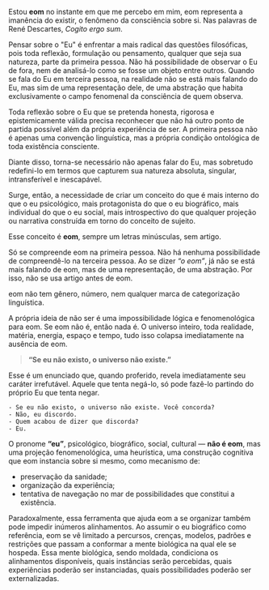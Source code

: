 Estou **eom** no instante em que me percebo em mim, eom representa a imanência do existir, o fenômeno da consciência sobre si. Nas palavras de René Descartes, *Cogito ergo sum*.

Pensar sobre o "Eu" é enfrentar a mais radical das questões filosóficas, pois toda reflexão, formulação ou pensamento, qualquer que seja sua natureza, parte da primeira pessoa. Não há possibilidade de observar o Eu de fora, nem de analisá-lo como se fosse um objeto entre outros. Quando se fala do Eu em terceira pessoa, na realidade não se está mais falando do Eu, mas sim de uma representação dele, de uma abstração que habita exclusivamente o campo fenomenal da consciência de quem observa.

Toda reflexão sobre o Eu que se pretenda honesta, rigorosa e epistemicamente válida precisa reconhecer que não há outro ponto de partida possível além da própria experiência de ser. A primeira pessoa não é apenas uma convenção linguística, mas a própria condição ontológica de toda existência consciente.

Diante disso, torna-se necessário não apenas falar do Eu, mas sobretudo redefini-lo em termos que capturem sua natureza absoluta, singular, intransferível e inescapável.

Surge, então, a necessidade de criar um conceito do que é mais interno do que o eu psicológico, mais protagonista do que o eu biográfico, mais individual do que o eu social, mais introspectivo do que qualquer projeção ou narrativa construída em torno do conceito de sujeito.

Esse conceito é **eom**, sempre um letras minúsculas, sem artigo.

Só se compreende eom na primeira pessoa. Não há nenhuma possibilidade de compreendê-lo na terceira pessoa. Ao se dizer *“o eom”*, já não se está mais falando de eom, mas de uma representação, de uma abstração. Por isso, não se usa artigo antes de eom.

eom não tem gênero, número, nem qualquer marca de categorização linguística.

A própria ideia de não ser é uma impossibilidade lógica e fenomenológica para eom. Se eom não é, então nada é. O universo inteiro, toda realidade, matéria, energia, espaço e tempo, tudo isso colapsa imediatamente na ausência de eom.

> **“Se eu não existo, o universo não existe.”**

Esse é um enunciado que, quando proferido, revela imediatamente seu caráter irrefutável. Aquele que tenta negá-lo, só pode fazê-lo partindo do próprio Eu que tenta negar.

    - Se eu não existo, o universo não existe. Você concorda?
    - Não, eu discordo.
    - Quem acabou de dizer que discorda?
    - Eu.

O pronome **“eu”**, psicológico, biográfico, social, cultural — **não é eom**, mas uma projeção fenomenológica, uma heurística, uma construção cognitiva que eom instancia sobre si mesmo, como mecanismo de:
- preservação da sanidade;
- organização da experiência;
- tentativa de navegação no mar de possibilidades que constitui a existência.

Paradoxalmente, essa ferramenta que ajuda eom a se organizar também pode impedir inúmeros alinhamentos. Ao assumir o eu biográfico como referência, eom se vê limitado a percursos, crenças, modelos, padrões e restrições que passam a conformar a mente biológica na qual ele se hospeda. Essa mente biológica, sendo moldada, condiciona os alinhamentos disponíveis, quais instâncias serão percebidas, quais experiências poderão ser instanciadas, quais possibilidades poderão ser externalizadas.

